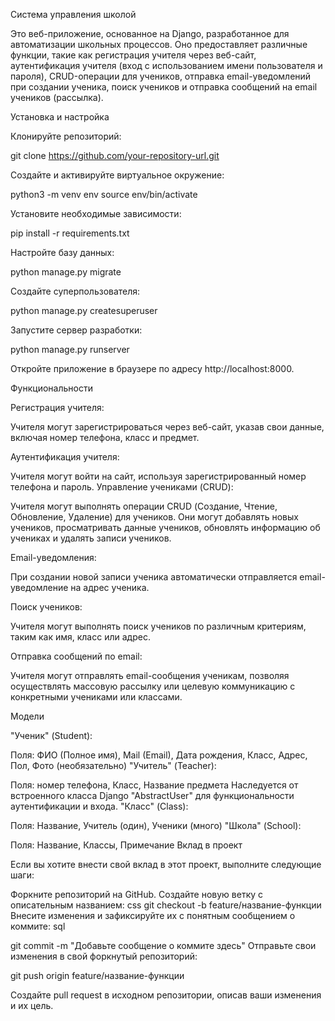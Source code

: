 Система управления школой

Это веб-приложение, основанное на Django, разработанное для автоматизации школьных процессов. Оно предоставляет различные функции, такие как регистрация учителя через веб-сайт, аутентификация учителя (вход с использованием имени пользователя и пароля), CRUD-операции для учеников, отправка email-уведомлений при создании ученика, поиск учеников и отправка сообщений на email учеников (рассылка).

Установка и настройка

Клонируйте репозиторий:

git clone https://github.com/your-repository-url.git

Создайте и активируйте виртуальное окружение:

python3 -m venv env
source env/bin/activate

Установите необходимые зависимости:

pip install -r requirements.txt

Настройте базу данных:

python manage.py migrate

Создайте суперпользователя:

python manage.py createsuperuser

Запустите сервер разработки:

python manage.py runserver

Откройте приложение в браузере по адресу http://localhost:8000.

Функциональности

Регистрация учителя:

Учителя могут зарегистрироваться через веб-сайт, указав свои данные, включая номер телефона, класс и предмет.

Аутентификация учителя:

Учителя могут войти на сайт, используя зарегистрированный номер телефона и пароль.
Управление учениками (CRUD):

Учителя могут выполнять операции CRUD (Создание, Чтение, Обновление, Удаление) для учеников.
Они могут добавлять новых учеников, просматривать данные учеников, обновлять информацию об учениках и удалять записи учеников.

Email-уведомления:

При создании новой записи ученика автоматически отправляется email-уведомление на адрес ученика.

Поиск учеников:

Учителя могут выполнять поиск учеников по различным критериям, таким как имя, класс или адрес.

Отправка сообщений по email:

Учителя могут отправлять email-сообщения ученикам, позволяя осуществлять массовую рассылку или целевую коммуникацию с конкретными учениками или классами.

Модели

"Ученик" (Student):

Поля: ФИО (Полное имя), Mail (Email), Дата рождения, Класс, Адрес, Пол, Фото (необязательно)
"Учитель" (Teacher):

Поля: номер телефона, Класс, Название предмета
Наследуется от встроенного класса Django "AbstractUser" для функциональности аутентификации и входа.
"Класс" (Class):

Поля: Название, Учитель (один), Ученики (много)
"Школа" (School):

Поля: Название, Классы, Примечание
Вклад в проект

Если вы хотите внести свой вклад в этот проект, выполните следующие шаги:

Форкните репозиторий на GitHub.
Создайте новую ветку с описательным названием:
css
git checkout -b feature/название-функции
Внесите изменения и зафиксируйте их с понятным сообщением о коммите:
sql

git commit -m "Добавьте сообщение о коммите здесь"
Отправьте свои изменения в свой форкнутый репозиторий:

git push origin feature/название-функции

Создайте pull request в исходном репозитории, описав ваши изменения и их цель.
